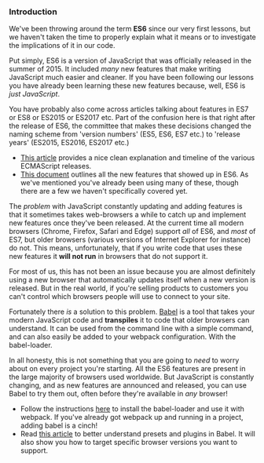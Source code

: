 ### Introduction

We've been throwing around the term __ES6__ since our very first lessons, but we haven't taken the time to properly explain what it means or to investigate the implications of it in our code.

Put simply, ES6 is a version of JavaScript that was officially released in the summer of 2015. It included _many_ new features that make writing JavaScript much easier and cleaner. If you have been following our lessons you have already been learning these new features because, well, ES6 is _just JavaScript_.

You have probably also come across articles talking about features in ES7 or ES8 or ES2015 or ES2017 etc. Part of the confusion here is that right after the release of ES6, the committee that makes these decisions changed the naming scheme from 'version numbers' (ES5, ES6, ES7 etc.) to 'release years' (ES2015, ES2016, ES2017 etc.)

- [This article](https://codeburst.io/javascript-wtf-is-es6-es8-es-2017-ecmascript-dca859e4821c) provides a nice clean explanation and timeline of the various ECMAScript releases.
- [This document](https://github.com/lukehoban/es6features) outlines all the new features that showed up in ES6. As we've mentioned you've already been using many of these, though there are a few we haven't specifically covered yet.

The _problem_ with JavaScript constantly updating and adding features is that it sometimes takes web-browsers a while to catch up and implement new features once they've been released. At the current time all modern browsers (Chrome, Firefox, Safari and Edge) support _all_ of ES6, and _most_ of ES7, but older browsers (various versions of Internet Explorer for instance) do not. This means, unfortunately, that if you write code that uses these new features it __will not run__ in browsers that do not support it.

For most of us, this has not been an issue because you are almost definitely using a new browser that automatically updates itself when a new version is released. But in the real world, if you're selling products to customers you can't control which browsers people will use to connect to your site.

Fortunately there _is_ a solution to this problem. [Babel](http://babeljs.io/) is a tool that takes your modern JavaScript code and __transpiles__ it to code that older browsers can understand. It can be used from the command line with a simple command, and can also easily be added to your webpack configuration. With the babel-loader.

In all honesty, this is not something that you are going to _need_ to worry about on every project you're starting. All the ES6 features are present in the large majority of browsers used worldwide. But JavaScript is constantly changing, and as new features are announced and released, you can use Babel to try them out, often before they're available in _any_ browser!

- Follow the instructions [here](https://github.com/babel/babel-loader) to install the babel-loader and use it with webpack. If you've already got webpack up and running in a project, adding babel is a cinch!
- Read [this article](https://blog.jakoblind.no/babel-preset-env/) to better understand presets and plugins in Babel. It will also show you how to target specific browser versions you want to support.
